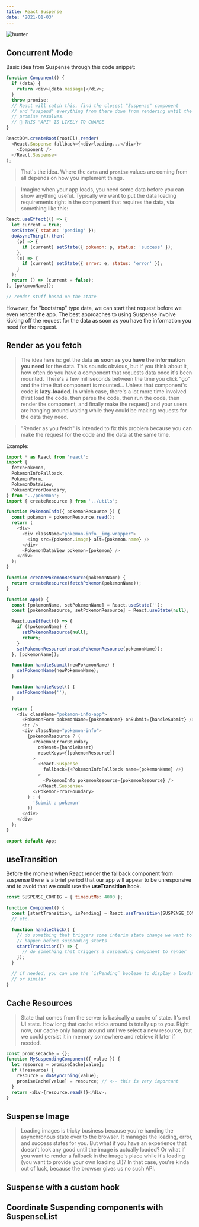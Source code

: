 ```yaml
---
title: React Suspense
date: '2021-01-03'
---
```


![hunter](./hunterxhunter.jpeg)

## Concurrent Mode

Basic idea from Suspense through this code snippet:

```javascript
function Component() {
  if (data) {
    return <div>{data.message}</div>;
  }
  throw promise;
  // React will catch this, find the closest "Suspense" component
  // and "suspend" everything from there down from rendering until the
  // promise resolves.
  // 🚨 THIS "API" IS LIKELY TO CHANGE
}

ReactDOM.createRoot(rootEl).render(
  <React.Suspense fallback={<div>loading...</div>}>
    <Component />
  </React.Suspense>
);
```

> That's the idea. Where the `data` and `promise` values are coming from all
> depends on how you implement things.

> Imagine when your app loads, you need some data before you can show anything
> useful. Typically we want to put the data loading requirements right in the
> component that requires the data, via something like this:

```javascript
React.useEffect(() => {
  let current = true;
  setState({ status: 'pending' });
  doAsyncThing().then(
    (p) => {
      if (current) setState({ pokemon: p, status: 'success' });
    },
    (e) => {
      if (current) setState({ error: e, status: 'error' });
    }
  );
  return () => (current = false);
}, [pokemonName]);

// render stuff based on the state
```

However, for "bootstrap" type data, we can start that request before we even
render the app. The best approaches to using Suspense involve kicking off the
request for the data as soon as you have the information you need for the
request.

## Render as you fetch

> The idea here is: get the data **as soon as you have the information you need**
> for the data. This sounds obvious, but if you think about it, how often do you
> have a component that requests data once it's been mounted. There's a few
> milliseconds between the time you click "go" and the time that component is
> mounted... Unless that component's code is **lazy-loaded**. In which case,
> there's a lot more time involved (first load the code, then parse the code, then
> run the code, then render the component, and finally make the request) and your
> users are hanging around waiting while they could be making requests for the
> data they need.

> "Render as you fetch" is intended to fix this problem because you can make the
> request for the code and the data at the same time.

Example:

```javascript
import * as React from 'react';
import {
  fetchPokemon,
  PokemonInfoFallback,
  PokemonForm,
  PokemonDataView,
  PokemonErrorBoundary,
} from '../pokemon';
import { createResource } from '../utils';

function PokemonInfo({ pokemonResource }) {
  const pokemon = pokemonResource.read();
  return (
    <div>
      <div className="pokemon-info__img-wrapper">
        <img src={pokemon.image} alt={pokemon.name} />
      </div>
      <PokemonDataView pokemon={pokemon} />
    </div>
  );
}

function createPokemonResource(pokemonName) {
  return createResource(fetchPokemon(pokemonName));
}

function App() {
  const [pokemonName, setPokemonName] = React.useState('');
  const [pokemonResource, setPokemonResource] = React.useState(null);

  React.useEffect(() => {
    if (!pokemonName) {
      setPokemonResource(null);
      return;
    }
    setPokemonResource(createPokemonResource(pokemonName));
  }, [pokemonName]);

  function handleSubmit(newPokemonName) {
    setPokemonName(newPokemonName);
  }

  function handleReset() {
    setPokemonName('');
  }

  return (
    <div className="pokemon-info-app">
      <PokemonForm pokemonName={pokemonName} onSubmit={handleSubmit} />
      <hr />
      <div className="pokemon-info">
        {pokemonResource ? (
          <PokemonErrorBoundary
            onReset={handleReset}
            resetKeys={[pokemonResource]}
          >
            <React.Suspense
              fallback={<PokemonInfoFallback name={pokemonName} />}
            >
              <PokemonInfo pokemonResource={pokemonResource} />
            </React.Suspense>
          </PokemonErrorBoundary>
        ) : (
          'Submit a pokemon'
        )}
      </div>
    </div>
  );
}

export default App;
```

## useTransition

Before the moment when React render the fallback component from suspense there is a brief period that our app will appear to be unresponsive and to avoid that we could use the **useTransition** hook.

```javascript
const SUSPENSE_CONFIG = { timeoutMs: 4000 };

function Component() {
  const [startTransition, isPending] = React.useTransition(SUSPENSE_CONFIG);
  // etc...

  function handleClick() {
    // do something that triggers some interim state change we want to
    // happen before suspending starts
    startTransition(() => {
      // do something that triggers a suspending component to render
    });
  }

  // if needed, you can use the `isPending` boolean to display a loading spinner
  // or similar
}
```

## Cache Resources

> State that comes from the server is basically a cache of state. It's not UI
> state. How long that cache sticks around is totally up to you. Right now, our
> cache only hangs around until we select a new resource, but we could persist it
> in memory somewhere and retrieve it later if needed.

```javascript
const promiseCache = {};
function MySuspendingComponent({ value }) {
  let resource = promiseCache[value];
  if (!resource) {
    resource = doAsyncThing(value);
    promiseCache[value] = resource; // <-- this is very important
  }
  return <div>{resource.read()}</div>;
}
```

## Suspense Image

> Loading images is tricky business because you're handing the asynchronous state
over to the browser. It manages the loading, error, and success states for you.
But what if you have an experience that doesn't look any good until the image is
actually loaded? Or what if you want to render a fallback in the image's place
while it's loading (you want to provide your own loading UI)? In that case,
you're kinda out of luck, because the browser gives us no such API.

## Suspense with a custom hook

## Coordinate Suspending components with SuspenseList
